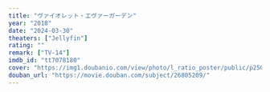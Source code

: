 ```yaml
---
title: "ヴァイオレット・エヴァーガーデン"
year: "2018"
date: "2024-03-30"
theaters: ["Jellyfin"]
rating: ""
remark: ["TV-14"]
imdb_id: "tt7078180"
cover: "https://img1.doubanio.com/view/photo/l_ratio_poster/public/p2508746540.jpg"
douban_url: "https://movie.douban.com/subject/26805209/"
---
```

